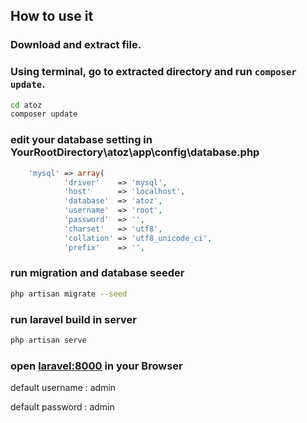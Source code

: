 ## How to use it

### Download and extract file. 
### Using terminal, go to extracted directory and run `composer update`.
```bash
cd atoz
composer update
```
### edit your database setting in YourRootDirectory\atoz\app\config\database.php
```php
    'mysql' => array(
			'driver'    => 'mysql',
			'host'      => 'localhost',
			'database'  => 'atoz',
			'username'  => 'root',
			'password'  => '',
			'charset'   => 'utf8',
			'collation' => 'utf8_unicode_ci',
			'prefix'    => '',
```
### run migration and database seeder
```bash
php artisan migrate --seed
```
### run laravel build in server
```bash
php artisan serve
```
### open [laravel:8000](laravel:8000) in your Browser

default username : admin

default password : admin
